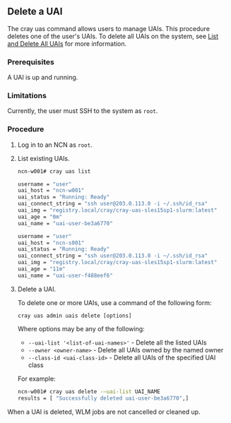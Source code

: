 
## Delete a UAI

The cray uas command allows users to manage UAIs. This procedure deletes one of the user's UAIs. To delete all UAIs on the system, see [List and Delete All UAIs](List_and_Delete_All_UAIs.md) for more information.

### Prerequisites

A UAI is up and running.

### Limitations

Currently, the user must SSH to the system as `root`.

### Procedure

1.  Log in to an NCN as `root`.

2.  List existing UAIs.

    ```bash
    ncn-w001# cray uas list

    username = "user"
    uai_host = "ncn-w001"
    uai_status = "Running: Ready"
    uai_connect_string = "ssh user@203.0.113.0 -i ~/.ssh/id_rsa"
    uai_img = "registry.local/cray/cray-uas-sles15sp1-slurm:latest"
    uai_age = "0m"
    uai_name = "uai-user-be3a6770"

    username = "user"
    uai_host = "ncn-s001"
    uai_status = "Running: Ready"
    uai_connect_string = "ssh user@203.0.113.0 -i ~/.ssh/id_rsa"
    uai_img = "registry.local/cray/cray-uas-sles15sp1-slurm:latest"
    uai_age = "11m"
    uai_name = "uai-user-f488eef6"
    ```

3.  Delete a UAI.

    To delete one or more UAIs, use a command of the following form:

    ```
    cray uas admin uais delete [options]
    ```

    Where options may be any of the following:

    * `--uai-list '<list-of-uai-names>'` - Delete all the listed UAIs
    * `--owner <owner-name>` - Delete all UAIs owned by the named owner
    * `--class-id <uai-class-id>` - Delete all UAIs of the specified UAI class

    For example:

    ```bash
    ncn-w001# cray uas delete -–uai-list UAI_NAME
    results = [ "Successfully deleted uai-user-be3a6770",]
    ```

When a UAI is deleted, WLM jobs are not cancelled or cleaned up.


